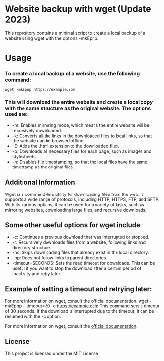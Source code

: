 # Website backup with wget (Update 2023)
This repository contains a minimal script to create a local backup of a website using wget with the options -mkEpnp.

# Usage
### To create a local backup of a website, use the following command:
    wget -mkEpnp https://example.com
### This will download the entire website and create a local copy with the same structure as the original website. The options used are:

- -m: Enables mirroring mode, which means the entire website will be recursively downloaded.
- -k: Converts all the links in the downloaded files to local links, so that the website can be browsed offline.
- -E: Adds the .html extension to the downloaded files.
- -p: Downloads all necessary files for each page, such as images and stylesheets.
- -n: Disables file timestamping, so that the local files have the same timestamp as the original files.

## Additional Information
Wget is a command-line utility for downloading files from the web. It supports a wide range of protocols, including HTTP, HTTPS, FTP, and SFTP. With its various options, it can be used for a variety of tasks, such as mirroring websites, downloading large files, and recursive downloads.

## Some other useful options for wget include:

- -c: Continues a previous download that was interrupted or stopped.
- -r: Recursively downloads files from a website, following links and directory structure.
- -nc: Skips downloading files that already exist in the local directory.
- -np: Does not follow links to parent directories.
- -timeout=SECONDS: Sets the read timeout for downloads. This can be useful if you want to stop the download after a certain period of inactivity and retry later.

## Example of setting a timeout and retrying later:
For more information on wget, consult the official documentation.
    wget -mkEpnp --timeout=30 -c https://example.com
This command sets a timeout of 30 seconds. If the download is interrupted due to the timeout, it can be resumed with the -c option.

For more information on wget, consult the [official documentation](https://www.gnu.org/software/wget/).

## License
This project is licensed under the MIT License 

